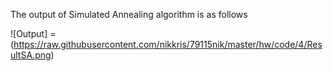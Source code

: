 
The output of Simulated Annealing algorithm is as follows

![Output] = (https://raw.githubusercontent.com/nikkris/79115nik/master/hw/code/4/ResultSA.png)